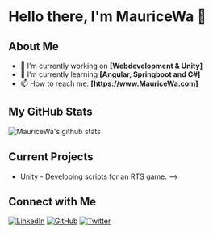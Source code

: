 # Hello there, I'm MauriceWa 👋

## About Me
- 🔭 I’m currently working on **[Webdevelopment & Unity]**
- 🌱 I’m currently learning **[Angular, Springboot and C#]**
- 📫 How to reach me: **[https://www.MauriceWa.com]**

## My GitHub Stats
![MauriceWa's github stats](https://github-readme-stats.vercel.app/api?username=MauriceWa&show_icons=true&theme=radical)




## Current Projects
- [Unity]([repository-link](https://github.com/MauriceWa/Profile)) - Developing scripts for an RTS game. -->

## Connect with Me
[![LinkedIn][3.2]][3]
[![GitHub][6.2]][6]
[![Twitter][1.2]][1]

<!-- Icons -->

[1.2]: http://i.imgur.com/wWzX9uB.png 
[3.2]: https://raw.githubusercontent.com/MartinHeinz/MartinHeinz/master/linkedin-3-16.png 
[6.2]: http://i.imgur.com/9I6NRUm.png 

<!-- Links to social media accounts -->

[1]: https://twitter.com/BladeKrayo68644
[3]: https://www.linkedin.com/in/maurice-waaijer-6b2789291/
[6]: http://www.github.com/MauriceWa
